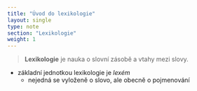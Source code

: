 ```yaml
---
title: "Úvod do lexikologie"
layout: single
type: note
section: "Lexikologie"
weight: 1
---
```

> **Lexikologie** je nauka o slovní zásobě a vtahy mezi slovy.
- základní jednotkou lexikologie je _lexém_
    - nejedná se vyloženě o slovo, ale obecně o pojmenování